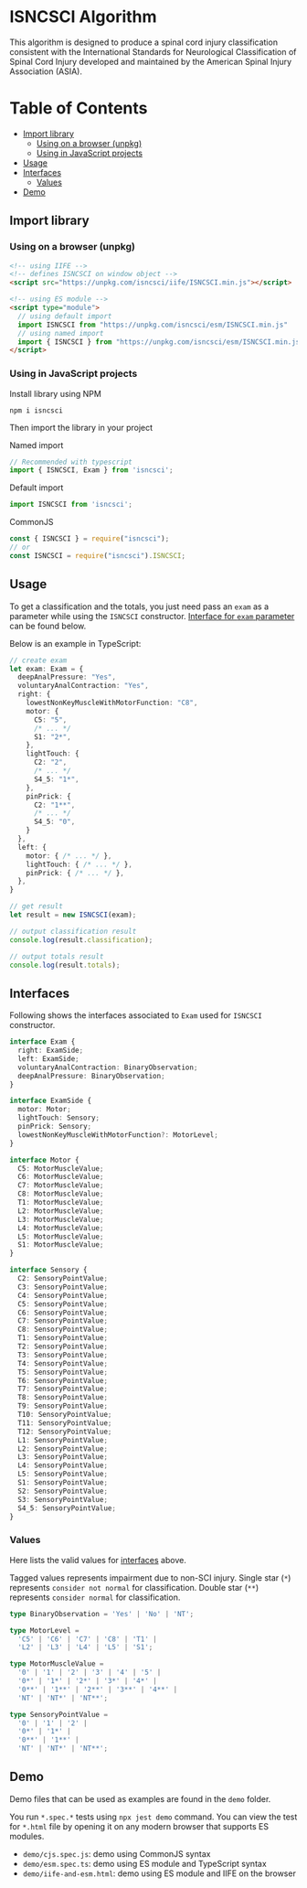 # ISNCSCI Algorithm
This algorithm is designed to produce a spinal cord injury classification consistent with the International Standards for Neurological Classification of Spinal Cord Injury developed and maintained by the American Spinal Injury Association (ASIA).

# Table of Contents
- [Import library](#Import-library)
  - [Using on a browser (unpkg)](#Using-on-a-browser-(unpkg))
  - [Using in JavaScript projects](#Using-in-JavaScript-projects)
- [Usage](#Usage)
- [Interfaces](#Interfaces)
  - [Values](#Values)
- [Demo](#Demo)


## Import library
### Using on a browser (unpkg)
```html
<!-- using IIFE -->
<!-- defines ISNCSCI on window object -->
<script src="https://unpkg.com/isncsci/iife/ISNCSCI.min.js"></script>

<!-- using ES module -->
<script type="module">
  // using default import
  import ISNCSCI from "https://unpkg.com/isncsci/esm/ISNCSCI.min.js"
  // using named import
  import { ISNCSCI } from "https://unpkg.com/isncsci/esm/ISNCSCI.min.js"
</script>
```

### Using in JavaScript projects
Install library using NPM
```
npm i isncsci
```

Then import the library in your project

Named import
```ts
// Recommended with typescript
import { ISNCSCI, Exam } from 'isncsci';
```

Default import
```ts
import ISNCSCI from 'isncsci';
```

CommonJS
```ts
const { ISNCSCI } = require("isncsci");
// or
const ISNCSCI = require("isncsci").ISNCSCI;
```

## Usage
To get a classification and the totals, you just need pass an `exam` as a parameter while using the `ISNCSCI` constructor.
[Interface for `exam` parameter](#interfaces) can be found below.

Below is an example in TypeScript:
```ts
// create exam
let exam: Exam = {
  deepAnalPressure: "Yes",
  voluntaryAnalContraction: "Yes",
  right: {
    lowestNonKeyMuscleWithMotorFunction: "C8",
    motor: {
      C5: "5",
      /* ... */
      S1: "2*",
    },
    lightTouch: {
      C2: "2",
      /* ... */
      S4_5: "1*",
    },
    pinPrick: {
      C2: "1**",
      /* ... */
      S4_5: "0",
    }
  },
  left: {
    motor: { /* ... */ },
    lightTouch: { /* ... */ },
    pinPrick: { /* ... */ },
  },
}

// get result
let result = new ISNCSCI(exam);

// output classification result
console.log(result.classification);

// output totals result
console.log(result.totals);
```

## Interfaces
Following shows the interfaces associated to `Exam` used for `ISNCSCI` constructor.
```ts
interface Exam {
  right: ExamSide;
  left: ExamSide;
  voluntaryAnalContraction: BinaryObservation;
  deepAnalPressure: BinaryObservation;
}

interface ExamSide {
  motor: Motor;
  lightTouch: Sensory;
  pinPrick: Sensory;
  lowestNonKeyMuscleWithMotorFunction?: MotorLevel;
}

interface Motor {
  C5: MotorMuscleValue;
  C6: MotorMuscleValue;
  C7: MotorMuscleValue;
  C8: MotorMuscleValue;
  T1: MotorMuscleValue;
  L2: MotorMuscleValue;
  L3: MotorMuscleValue;
  L4: MotorMuscleValue;
  L5: MotorMuscleValue;
  S1: MotorMuscleValue;
}

interface Sensory {
  C2: SensoryPointValue;
  C3: SensoryPointValue;
  C4: SensoryPointValue;
  C5: SensoryPointValue;
  C6: SensoryPointValue;
  C7: SensoryPointValue;
  C8: SensoryPointValue;
  T1: SensoryPointValue;
  T2: SensoryPointValue;
  T3: SensoryPointValue;
  T4: SensoryPointValue;
  T5: SensoryPointValue;
  T6: SensoryPointValue;
  T7: SensoryPointValue;
  T8: SensoryPointValue;
  T9: SensoryPointValue;
  T10: SensoryPointValue;
  T11: SensoryPointValue;
  T12: SensoryPointValue;
  L1: SensoryPointValue;
  L2: SensoryPointValue;
  L3: SensoryPointValue;
  L4: SensoryPointValue;
  L5: SensoryPointValue;
  S1: SensoryPointValue;
  S2: SensoryPointValue;
  S3: SensoryPointValue;
  S4_5: SensoryPointValue;
}
```

### Values
Here lists the valid values for [interfaces](#interfaces) above.

Tagged values represents impairment due to non-SCI injury.
Single star (`*`) represents `consider not normal` for classification.
Double star (`**`) represents `consider normal` for classification.
```ts
type BinaryObservation = 'Yes' | 'No' | 'NT';

type MotorLevel =
  'C5' | 'C6' | 'C7' | 'C8' | 'T1' |
  'L2' | 'L3' | 'L4' | 'L5' | 'S1';

type MotorMuscleValue =
  '0' | '1' | '2' | '3' | '4' | '5' |
  '0*' | '1*' | '2*' | '3*' | '4*' |
  '0**' | '1**' | '2**' | '3**' | '4**' |
  'NT' | 'NT*' | 'NT**';

type SensoryPointValue =
  '0' | '1' | '2' |
  '0*' | '1*' |
  '0**' | '1**' |
  'NT' | 'NT*' | 'NT**';
```

## Demo
Demo files that can be used as examples are found in the `demo` folder.

You run `*.spec.*` tests using `npx jest demo` command.
You can view the test for `*.html` file by opening it on any modern browser that supports ES modules.

- `demo/cjs.spec.js`: demo using CommonJS syntax
- `demo/esm.spec.ts`: demo using ES module and TypeScript syntax
- `demo/iife-and-esm.html`: demo using ES module and IIFE on the browser
